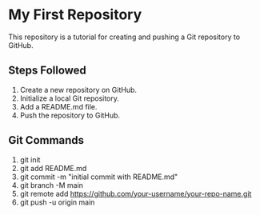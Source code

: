 # My First Repository
This repository is a tutorial for creating and pushing a Git repository to GitHub.

## Steps Followed
1. Create a new repository on GitHub.
2. Initialize a local Git repository.
3. Add a README.md file.
4. Push the repository to GitHub.

## Git Commands
1. git init
2. git add README.md
3. git commit -m "initial commit with README.md"
4. git branch -M main
5. git remote add https://github.com/your-username/your-repo-name.git
6. git push -u origin main

